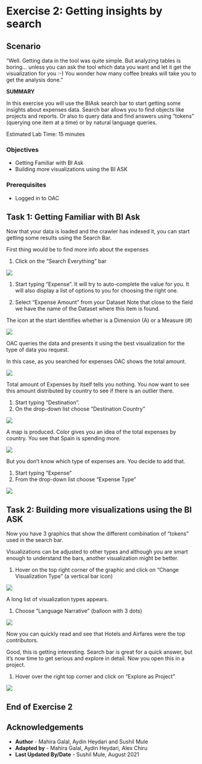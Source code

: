 # Exercise 2: Getting insights by search

## Scenario

“Well. Getting data in the tool was quite simple. But analyzing tables is boring… unless you can ask the tool which data you want and let it get the visualization for you :-)
You wonder how many coffee breaks will take you to get the analysis done.”

__SUMMARY__

In this exercise you will use the BIAsk search bar to start getting some insights about expenses data.
Search bar allows you to find objects like projects and reports. Or also to query data and find answers using “tokens” (querying one item at a time) or by natural language queries.

Estimated Lab Time: 15 minutes

### Objectives

* Getting Familiar with BI Ask
* Building more visualizations using the BI ASK

### Prerequisites
* Logged in to OAC

## **Task 1**: Getting Familiar with BI Ask



Now that your data is loaded and the crawler has indexed it, you can start getting some results using the Search Bar.

First thing would be to find more info about the expenses
1. Click on the “Search Everything” bar

![](images/1_search_everything.png " ")

1. Start typing “Expense”. 
It will try to auto-complete the value for you. It will also display a list of options to you for choosing the right one.

2. Select “Expense Amount” from your Dataset 
Note that close to the field we have the name of the Dataset where this item is found.

The icon at the start identifies whether is a Dimension (A) or a Measure (#)

![](images/2_expense_amount_search.png " ")


OAC queries the data and presents it using the best visualization for the type of data you request.

In this case, as you searched for expenses OAC shows the total amount. 

![](images/3_expense_amount.png " ")

Total amount of Expenses by itself tells you nothing. You now want to see this amount distributed by country to see if there is an outlier there.
1. Start typing “Destination”.
2. On the drop-down list choose “Destination Country”

![](images/4_destination_country.png " ")

A map is produced. Color gives you an idea of the total expenses by country. You see that Spain is spending more.

![](images/4a_destination_country_spain.png " ")

But you don’t know which type of expenses are. You decide to add that.
1. Start typing “Expense”
2. From the drop-down list choose “Expense Type”

![](images/5_expense_type.png " ")


## **Task 2**: Building more visualizations using the BI ASK


Now you have 3 graphics that show the different combination of “tokens” used in the search bar.

Visualizations can be adjusted to other types and although you are smart enough to understand the bars, another visualization might be better.
1. Hover on the top right corner of the graphic and click on “Change Visualization Type” (a vertical bar icon)

![](images/6_change_viz_type.png " ")

A long list of visualization types appears.
1. Choose “Language Narrative” (balloon with 3 dots)

![](images/7_lanugage_narrative.png " ")


Now you can quickly read and see that Hotels and Airfares were the top contributors.

Good, this is getting interesting. Search bar is great for a quick answer, but it’s now time to get serious and explore in detail. Now you open this in a project.
1. Hover over the right top corner and click on “Explore as Project”

![](images/8_exlore_as_project.png " ")

## End of Exercise 2

## Acknowledgements

- **Author** - Mahira Galal, Aydin Heydari and Sushil Mule
- **Adapted by** -  Mahira Galal, Aydin Heydari, Alex Chiru
- **Last Updated By/Date** - Sushil Mule, August 2021